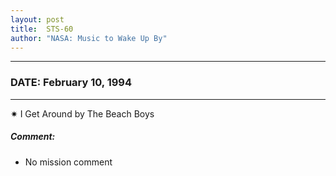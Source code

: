 ```yaml
---
layout: post
title:  STS-60
author: "NASA: Music to Wake Up By"
---
```


----
### DATE: February 10, 1994
----
✷ I Get Around by The Beach Boys

##### Comment:
* No mission comment
